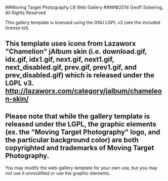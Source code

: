 ##Moving Target Photography LR Web Gallery
####&copy;2014 Geoff Sobering, All Rights Reserved

This gallery template is licensed using the GNU LGPL v3
(see the included license.txt).

This template uses icons from Lazaworx "Chamelion" jAlbum
skin (i.e. download.gif, idx.gif, idx1.gif, next.gif, next1.gif, 
next_disabled.gif, prev.gif, prev1.gif, and prev_disabled.gif) which
is released under the LGPL v3.
http://lazaworx.com/category/jalbum/chameleon-skin/
------------------------
Please note that while the gallery template is released under
the LGPL, the graphic elements (ex. the "Moving Target Photography"
logo, and the particular background color) are both copyrighted and
trademarks of Moving Target Photography.
------------------------
You may modify the web-gallery template for your own use, but you
may not use it unmodified or use the graphic elements.
